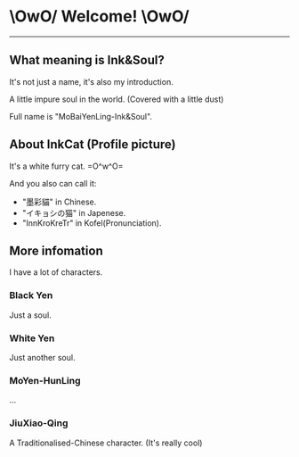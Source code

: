 # \OwO/ Welcome! \OwO/

---

## What meaning is Ink&Soul?

It's not just a name, it's also my introduction.

A little impure soul in the world. (Covered with a little dust)

Full name is "MoBaiYenLing-Ink&Soul".

## About InkCat (Profile picture)

It's a white furry cat. =O^w^O=

And you also can call it:

- "墨彩貓" in Chinese.
- "イキョシの猫" in Japenese.
- "InnKroKreTr" in Kofel(Pronunciation).

## More infomation

I have a lot of characters.

### Black Yen

Just a soul.

### White Yen

Just another soul.

### MoYen-HunLing

...

### JiuXiao-Qing

A Traditionalised-Chinese character. (It's really cool)
